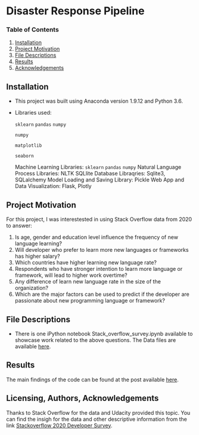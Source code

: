 # Disaster Response Pipeline

### Table of Contents

1. [Installation](#installation)
2. [Project Motivation](#motivation)
3. [File Descriptions](#files)
4. [Results](#results)
5. [Acknowledgements](#Acknowledgements)

## Installation <a name="installation"></a>
- This project was built using Anaconda version 1.9.12 and Python  3.6.    

- Libraries used:

    `sklearn` `pandas` `numpy` 

    `numpy`

    `matplotlib`

    `seaborn`

   Machine Learning Libraries: `sklearn` `pandas` `numpy` 
   Natural Language Process Libraries: NLTK
   SQLlite Database Libraqries: Sqlite3, SQLalchemy
   Model Loading and Saving Library: Pickle
   Web App and Data Visualization: Flask, Plotly

    
## Project Motivation<a name="motivation"></a>

For this project, I was interestested in using Stack Overflow data from 2020 to answer:
1. Is age, gender and education level influence the frequency of new language learning?
2. Will developer who prefer to learn more new languages or frameworks has higher salary?
3. Which countries have higher learning new language rate?
4. Respondents who have stronger intention to learn more language or framework, will lead to higher work overtime?
5. Any difference of learn new language rate in the size of the organization?
6. Which are the major factors can be used to predict if the developer are passionate about new programming language or framework?


## File Descriptions <a name="files"></a>

- There is one iPython notebook Stack_overflow_survey.ipynb available to showcase work related to the above questions. The Data files are available [here](https://insights.stackoverflow.com/survey). 


## Results<a name="results"></a>

The main findings of the code can be found at the post available [here](https://maxwang1998.medium.com/are-developers-passinate-about-learning-new-programming-language-26d4d712f436).

## Licensing, Authors, Acknowledgements<a name="Acknowledgements"></a>
Thanks to Stack Overflow for the data and Udacity provided this topic. You can find the insigh for the data and other descriptive information from the link [Stackoverflow 2020 Developer Survey](https://insights.stackoverflow.com/survey/2020#technology-already-visited-feeling).
